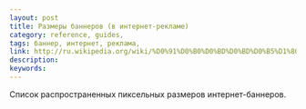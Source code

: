 ```yaml
---
layout: post
title: Размеры баннеров (в интернет-рекламе)
category: reference, guides, 
tags: баннер, интернет, реклама, 
link: http://ru.wikipedia.org/wiki/%D0%91%D0%B0%D0%BD%D0%BD%D0%B5%D1%80_%28%D0%98%D0%BD%D1%82%D0%B5%D1%80%D0%BD%D0%B5%D1%82%29#.D0.A0.D0.B0.D0.B7.D0.BC.D0.B5.D1.80.D1.8B_.D0.B1.D0.B0.D0.BD.D0.BD.D0.B5.D1.80.D0.B0
description: 
keywords: 
---
```


<p>Список распространенных пиксельных размеров интернет-баннеров.</p>
